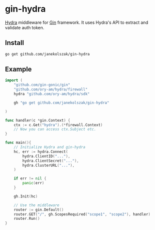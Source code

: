 # gin-hydra
[Hydra](https://github.com/ory-am/hydra) middleware for [Gin](https://gin-gonic.github.io/gin/) framework.
It uses Hydra's API to extract and validate auth token.

## Install
``` bash
go get github.com/janekolszak/gin-hydra
```

## Example

``` go
import (
    "github.com/gin-gonic/gin"
    "github.com/ory-am/hydra/firewall"
  	hydra "github.com/ory-am/hydra/sdk"

    gh "go get github.com/janekolszak/gin-hydra"

)

func handler(c *gin.Context) {
	ctx := c.Get("hydra").(*firewall.Context)
	// Now you can access ctx.Subject etc.
}

func main(){
	// Initialize Hydra and gin-hydra
	hc, err := hydra.Connect(
		hydra.ClientID("..."),
		hydra.ClientSecret("..."),
		hydra.ClusterURL("..."),
	)

	if err != nil {
		panic(err)
	}

	gh.Init(hc)

	// Use the middleware
 	router := gin.Default()
	router.GET("/", gh.ScopesRequired("scope1", "scope2"), handler)
	router.Run()
}
```
